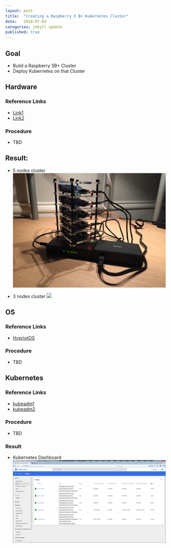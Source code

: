 ```yaml
---
layout: post
title:  "Creating a Raspberry 3 B+ Kubernetes Cluster"
date:   2018-07-03
categories: jekyll update
published: true
---
```

## Goal

- Build a Raspberry 3B+ Cluster
- Deploy Kubernetes on that Cluster

## Hardware

### Reference Links

- [Link1](https://www.youtube.com/watch?v=KJKhRLKXr-Q)
- [Link2](https://www.youtube.com/watch?v=eZ5uX-JJbyY)

### Procedure

- TBD

## Result:

- 5 nodes cluster ![](/images/IMG_0339.JPG)

- 3 nodes cluster ![](/images/IMG_0333.JPG)

## OS

### Reference Links

- [HypriotOS](https://github.com/hypriot/image-builder-rpi/releases)

### Procedure

- TBD

## Kubernetes

### Reference Links

- [kubeadm1](https://blog.hypriot.com/post/setup-kubernetes-raspberry-pi-cluster/)
- [kubeadm2](https://kubecloud.io/setup-a-kubernetes-1-9-0-raspberry-pi-cluster-on-raspbian-using-kubeadm-f8b3b85bc2d1)

### Procedure

- TBD

### Result

- Kubernetes Dashboard ![](/images/2018_06_12__03_12_50.png)

